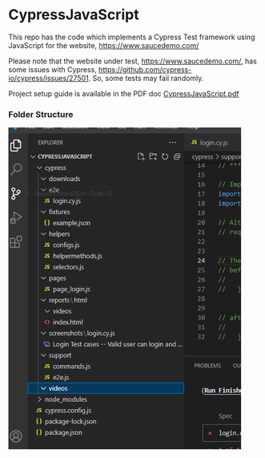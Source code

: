 # CypressJavaScript

This repo has the code which implements a Cypress Test framework using JavaScript for the website, https://www.saucedemo.com/

Please note that the website under test, https://www.saucedemo.com/, has some issues with Cypress, https://github.com/cypress-io/cypress/issues/27501. So, some tests may fail randomly.

Project setup guide is available in the PDF doc [CypressJavaScript.pdf](CypressJavaScript.pdf)

### **Folder Structure**
![img.png](img.PNG)
